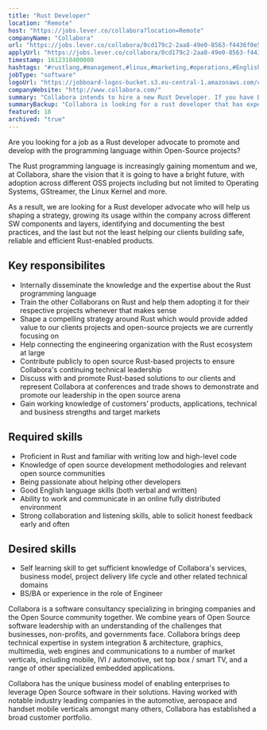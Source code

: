```yaml
---
title: "Rust Developer"
location: "Remote"
host: "https://jobs.lever.co/collabora?location=Remote"
companyName: "Collabora"
url: "https://jobs.lever.co/collabora/0cd179c2-2aa8-49e0-8563-f4436f0e547c"
applyUrl: "https://jobs.lever.co/collabora/0cd179c2-2aa8-49e0-8563-f4436f0e547c/apply"
timestamp: 1612310400000
hashtags: "#rustlang,#management,#linux,#marketing,#operations,#English"
jobType: "software"
logoUrl: "https://jobboard-logos-bucket.s3.eu-central-1.amazonaws.com/collabora"
companyWebsite: "http://www.collabora.com/"
summary: "Collabora intends to hire a new Rust Developer. If you have BS/BA or experience in the role of Engineer, consider applying."
summaryBackup: "Collabora is looking for a rust developer that has experience in: #rustlang, #management, #marketing."
featured: 18
archived: "true"
---
```


Are you looking for a job as a Rust developer advocate to promote and develop with the programming language within Open-Source projects?

The Rust programming language is increasingly gaining momentum and we, at Collabora, share the vision that it is going to have a bright future, with adoption across different OSS projects including but not limited to Operating Systems, GStreamer, the Linux Kernel and more.

As a result, we are looking for a Rust developer advocate who will help us shaping a strategy, growing its usage within the company across different SW components and layers, identifying and documenting the best practices, and the last but not the least helping our clients building safe, reliable and efficient Rust-enabled products.

## Key responsibilites

*   Internally disseminate the knowledge and the expertise about the Rust programming language
*   Train the other Collaborans on Rust and help them adopting it for their respective projects whenever that makes sense
*   Shape a compelling strategy around Rust which would provide added value to our clients projects and open-source projects we are currently focusing on
*   Help connecting the engineering organization with the Rust ecosystem at large
*   Contribute publicly to open source Rust-based projects to ensure Collabora's continuing technical leadership
*   Discuss with and promote Rust-based solutions to our clients and represent Collabora at conferences and trade shows to demonstrate and promote our leadership in the open source arena
*   Gain working knowledge of customers’ products, applications, technical and business strengths and target markets

## Required skills

*   Proficient in Rust and familiar with writing low and high-level code
*   Knowledge of open source development methodologies and relevant open source communities
*   Being passionate about helping other developers
*   Good English language skills (both verbal and written)
*   Ability to work and communicate in an online fully distributed environment
*   Strong collaboration and listening skills, able to solicit honest feedback early and often

## Desired skills

*   Self learning skill to get sufficient knowledge of Collabora's services, business model, project delivery life cycle and other related technical domains
*   BS/BA or experience in the role of Engineer

Collabora is a software consultancy specializing in bringing companies and the Open Source community together. We combine years of Open Source software leadership with an understanding of the challenges that businesses, non-profits, and governments face. Collabora brings deep technical expertise in system integration & architecture, graphics, multimedia, web engines and communications to a number of market verticals, including mobile, IVI / automotive, set top box / smart TV, and a range of other specialized embedded applications.

Collabora has the unique business model of enabling enterprises to leverage Open Source software in their solutions. Having worked with notable industry leading companies in the automotive, aerospace and handset mobile verticals amongst many others, Collabora has established a broad customer portfolio.

